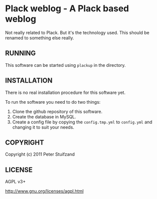 Plack weblog - A Plack based weblog
===================================

Not really related to Plack. But it's the technology used. This should be
renamed to something else really.

RUNNING
-------

This software can be started using `plackup` in the directory.

INSTALLATION
------------

There is no real installation procedure for this software yet.

To run the software you need to do two things:

1. Clone the github repository of this software.
2. Create the database in MySQL.
3. Create a config file by copying the `config.tmp.yml` to `config.yml` and
   changing it to suit your needs.

COPYRIGHT
---------

Copyright (c) 2011 Peter Stuifzand

LICENSE
-------

AGPL v3+

http://www.gnu.org/licenses/agpl.html

